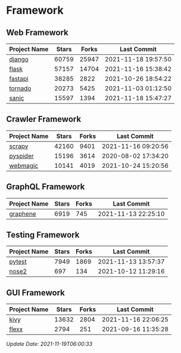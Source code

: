 # Framework

## Web Framework
| Project Name | Stars | Forks | Last Commit |
| ------------ | ----- | ----- | ----------- |
| [django](https://github.com/django/django) | 60759 | 25947 | 2021-11-18 19:57:50 |
| [flask](https://github.com/pallets/flask) | 57157 | 14704 | 2021-11-16 15:38:42 |
| [fastapi](https://github.com/tiangolo/fastapi) | 38285 | 2822 | 2021-10-26 18:54:22 |
| [tornado](https://github.com/tornadoweb/tornado) | 20273 | 5425 | 2021-11-03 01:12:50 |
| [sanic](https://github.com/sanic-org/sanic) | 15597 | 1394 | 2021-11-18 15:47:27 |

## Crawler Framework
| Project Name | Stars | Forks | Last Commit |
| ------------ | ----- | ----- | ----------- |
| [scrapy](https://github.com/scrapy/scrapy) | 42160 | 9401 | 2021-11-16 09:20:56 |
| [pyspider](https://github.com/binux/pyspider) | 15196 | 3614 | 2020-08-02 17:34:20 |
| [webmagic](https://github.com/code4craft/webmagic) | 10141 | 4019 | 2021-10-24 15:20:56 |

## GraphQL Framework
| Project Name | Stars | Forks | Last Commit |
| ------------ | ----- | ----- | ----------- |
| [graphene](https://github.com/graphql-python/graphene) | 6919 | 745 | 2021-11-13 22:25:10 |

## Testing Framework
| Project Name | Stars | Forks | Last Commit |
| ------------ | ----- | ----- | ----------- |
| [pytest](https://github.com/pytest-dev/pytest) | 7949 | 1869 | 2021-11-13 13:57:37 |
| [nose2](https://github.com/nose-devs/nose2) | 697 | 134 | 2021-10-12 11:29:16 |

## GUI Framework
| Project Name | Stars | Forks | Last Commit |
| ------------ | ----- | ----- | ----------- |
| [kivy](https://github.com/kivy/kivy) | 13632 | 2804 | 2021-11-16 22:06:25 |
| [flexx](https://github.com/flexxui/flexx) | 2794 | 251 | 2021-09-16 11:35:28 |

*Update Date: 2021-11-19T06:00:33*